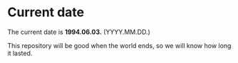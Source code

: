 # Current date

The current date is **1994.06.03.** (YYYY.MM.DD.)

This repository will be good when the world ends, so we will know how long it lasted.